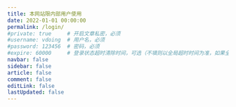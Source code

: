 ```yaml
---
title: 本网站限内部用户使用
date: 2022-01-01 00:00:00
permalink: /login/
#private: true     # 开启文章私密，必须
#username: vdoing  # 用户名，必须
#password: 123456  # 密码，必须
#expire: 60000     # 登录状态超时清除时间，可选（不填则以全局超时时间为准，如果全局没有设置，则默认是一天）
navbar: false
sidebar: false
article: false
comment: false
editLink: false
lastUpdated: false
---
```


<!--您当前访问的是仅供授权用户使用的内容，请输入有效的用户名和密码，如没有，请在`项目QQ群置顶公告`中获取。-->

<ClientOnly>
  <Login/>
</ClientOnly>

<!--如果你是 <mark>全局私密文章测试 </mark> 或者 <mark>单个私密文章测试</mark> 进来的，那么登录信息为：

- 全局私密文章测试：用户名为 `vdoing`，密码为 `123456`
- 单个私密文章测试：用户名为 `vdoing`，密码为 `123`

内置五个异步弹窗提示：不输入用户名和密码、只输入两者中的一个、用户名或密码错误、用户名和密码正确。-->